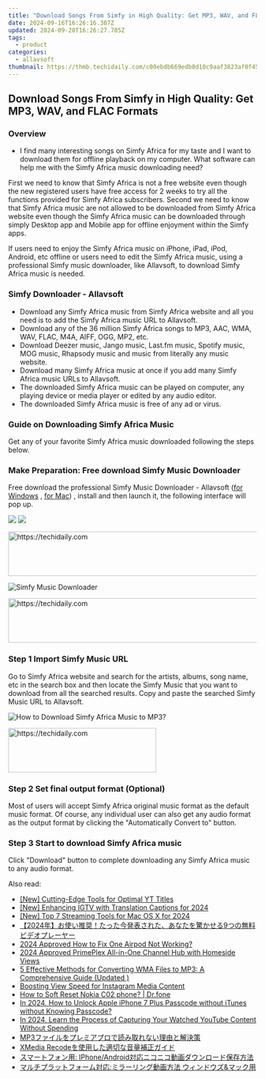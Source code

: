 ```yaml
---
title: "Download Songs From Simfy in High Quality: Get MP3, WAV, and FLAC Formats"
date: 2024-09-16T16:26:16.387Z
updated: 2024-09-20T16:26:27.705Z
tags:
  - product
categories:
  - allavsoft
thumbnail: https://thmb.techidaily.com/c00ebdb669edb0d10c9aaf3823af0f453bdf1555c8f28ccacb5f514402daa7b4.png
---
```


## Download Songs From Simfy in High Quality: Get MP3, WAV, and FLAC Formats

### Overview

* I find many interesting songs on Simfy Africa for my taste and I want to download them for offline playback on my computer. What software can help me with the Simfy Africa music downloading need?

First we need to know that Simfy Africa is not a free website even though the new registered users have free access for 2 weeks to try all the functions provided for Simfy Africa subscribers. Second we need to know that Simfy Africa music are not allowed to be downloaded from Simfy Africa website even though the Simfy Africa music can be downloaded through simply Desktop app and Mobile app for offline enjoyment within the Simfy apps.

If users need to enjoy the Simfy Africa music on iPhone, iPad, iPod, Android, etc offline or users need to edit the Simfy Africa music, using a professional Simfy music downloader, like Allavsoft, to download Simfy Africa music is needed.

### Simfy Downloader - Allavsoft

* Download any Simfy Africa music from Simfy Africa website and all you need is to add the Simfy Africa music URL to Allavsoft.
* Download any of the 36 million Simfy Africa songs to MP3, AAC, WMA, WAV, FLAC, M4A, AIFF, OGG, MP2, etc.
* Download Deezer music, Jango music, Last.fm music, Spotify music, MOG music, Rhapsody music and music from literally any music website.
* Download many Simfy Africa music at once if you add many Simfy Africa music URLs to Allavsoft.
* The downloaded Simfy Africa music can be played on computer, any playing device or media player or edited by any audio editor.
* The downloaded Simfy Africa music is free of any ad or virus.

### Guide on Downloading Simfy Africa Music

Get any of your favorite Simfy Africa music downloaded following the steps below.

### Make Preparation: Free download Simfy Music Downloader

Free download the professional Simfy Music Downloader - Allavsoft ([for Windows](https://tools.techidaily.com/allavsoft/products/) , [for Mac](https://tools.techidaily.com/allavsoft/products/)) , install and then launch it, the following interface will pop up.

[![](https://www.allavsoft.com/how-to/../images/how-to/free-download-win.jpg)](https://tools.techidaily.com/allavsoft/products/) [![](https://www.allavsoft.com/how-to/../images/how-to/free-download-mac.jpg)](https://tools.techidaily.com/allavsoft/products/)

<!-- affiliate ads begin -->
<a href="https://dhgate.sjv.io/c/5597632/1186864/12108" target="_top" id="1186864">
  <img src="//a.impactradius-go.com/display-ad/12108-1186864" border="0" alt="https://techidaily.com" width="728" height="90"/>
</a>
<img height="0" width="0" src="https://dhgate.sjv.io/i/5597632/1186864/12108" style="position:absolute;visibility:hidden;" border="0" />
<!-- affiliate ads end -->

![Simfy Music Downloader](https://www.allavsoft.com/how-to/../images/allavsoft/screen-shot-600.jpg)

<!-- affiliate ads begin -->
<a href="https://wigfever.sjv.io/c/5597632/2014854/22899" target="_top" id="2014854">
  <img src="//a.impactradius-go.com/display-ad/22899-2014854" border="0" alt="https://techidaily.com" width="728" height="90"/>
</a>
<img height="0" width="0" src="https://wigfever.sjv.io/i/5597632/2014854/22899" style="position:absolute;visibility:hidden;" border="0" />
<!-- affiliate ads end -->

### Step 1 Import Simfy Music URL

Go to Simfy Africa website and search for the artists, albums, song name, etc in the search box and then locate the Simfy Music that you want to download from all the searched results. Copy and paste the searched Simfy Music URL to Allavsoft.

![How to Download Simfy Africa Music to MP3?](https://www.allavsoft.com/how-to/../images/how-to/download-rtmp-video/download-rtmp-video.jpg)

<!-- affiliate ads begin -->
<a href="https://aligracehair.sjv.io/c/5597632/1959707/19272" target="_top" id="1959707">
  <img src="//a.impactradius-go.com/display-ad/19272-1959707" border="0" alt="https://techidaily.com" width="300" height="90"/>
</a>
<img height="0" width="0" src="https://aligracehair.sjv.io/i/5597632/1959707/19272" style="position:absolute;visibility:hidden;" border="0" />
<!-- affiliate ads end -->

### Step 2 Set final output format (Optional)

Most of users will accept Simfy Africa original music format as the default music format. Of course, any individual user can also get any audio format as the output format by clicking the "Automatically Convert to" button.

### Step 3 Start to download Simfy Africa music

Click "Download" button to complete downloading any Simfy Africa music to any audio format.

<ins class="adsbygoogle"
     style="display:block"
     data-ad-format="autorelaxed"
     data-ad-client="ca-pub-7571918770474297"
     data-ad-slot="1223367746"></ins>

<ins class="adsbygoogle"
     style="display:block"
     data-ad-client="ca-pub-7571918770474297"
     data-ad-slot="8358498916"
     data-ad-format="auto"
     data-full-width-responsive="true"></ins>

<span class="atpl-alsoreadstyle">Also read:</span>
<div><ul>
<li><a href="https://vp-tips.techidaily.com/new-cutting-edge-tools-for-optimal-yt-titles/"><u>[New] Cutting-Edge Tools for Optimal YT Titles</u></a></li>
<li><a href="https://instagram-clips.techidaily.com/new-enhancing-igtv-with-translation-captions-for-2024/"><u>[New] Enhancing IGTV with Translation Captions for 2024</u></a></li>
<li><a href="https://vp-tips.techidaily.com/new-top-7-streaming-tools-for-mac-os-x-for-2024/"><u>[New] Top 7 Streaming Tools for Mac OS X for 2024</u></a></li>
<li><a href="https://win-bits.techidaily.com/1726029810414-20249/"><u>【2024年】お使い推奨！たった今発表された、あなたを驚かせる9つの無料ビデオプレーヤー</u></a></li>
<li><a href="https://article-posts.techidaily.com/2024-approved-how-to-fix-one-airpod-not-working/"><u>2024 Approved How to Fix One Airpod Not Working?</u></a></li>
<li><a href="https://article-knowledge.techidaily.com/2024-approved-primeplex-all-in-one-channel-hub-with-homeside-views/"><u>2024 Approved PrimePlex All-in-One Channel Hub with Homeside Views</u></a></li>
<li><a href="https://win-bits.techidaily.com/1726029698276-5-effective-methods-for-converting-wma-files-to-mp3-a-comprehensive-guide-updated/"><u>5 Effective Methods for Converting WMA Files to MP3: A Comprehensive Guide (Updated )</u></a></li>
<li><a href="https://instagram-clips.techidaily.com/boosting-view-speed-for-instagram-media-content/"><u>Boosting View Speed for Instagram Media Content</u></a></li>
<li><a href="https://techidaily.com/how-to-soft-reset-nokia-c02-phone-drfone-by-drfone-reset-android-reset-android/"><u>How to Soft Reset Nokia C02 phone? | Dr.fone</u></a></li>
<li><a href="https://ios-unlock.techidaily.com/in-2024-how-to-unlock-apple-iphone-7-plus-passcode-without-itunes-without-knowing-passcode-by-drfone-ios/"><u>In 2024, How to Unlock Apple iPhone 7 Plus Passcode without iTunes without Knowing Passcode?</u></a></li>
<li><a href="https://youtube-help.techidaily.com/in-2024-learn-the-process-of-capturing-your-watched-youtube-content-without-spending/"><u>In 2024, Learn the Process of Capturing Your Watched YouTube Content Without Spending</u></a></li>
<li><a href="https://win-bits.techidaily.com/1726029594109-mp3/"><u>MP3ファイルをプレミアプロで読み取れない理由と解決策</u></a></li>
<li><a href="https://win-bits.techidaily.com/1726028018719-xmedia-recode/"><u>XMedia Recodeを使用した適切な音量補正ガイド</u></a></li>
<li><a href="https://win-bits.techidaily.com/1726029440695-iphoneandroid/"><u>スマートフォン用: IPhone/Android対応ニコニコ動画ダウンロード保存方法</u></a></li>
<li><a href="https://win-bits.techidaily.com/1726029647434-and/"><u>マルチプラットフォーム対応:ミラーリング動画方法 ウィンドウズ&マック用</u></a></li>
</ul></div>

